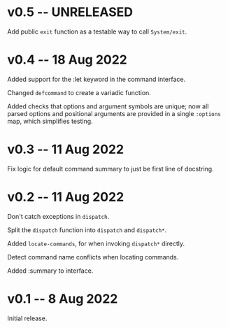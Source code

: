 # v0.5 -- UNRELEASED

Add public `exit` function as a testable way to call `System/exit`.

# v0.4 -- 18 Aug 2022

Added support for the :let keyword in the command interface.

Changed `defcommand` to create a variadic function.

Added checks that options and argument symbols are unique; now all parsed options
and positional arguments are provided in a single `:options` map, which simplifies
testing.

# v0.3 -- 11 Aug 2022

Fix logic for default command summary to just be first line of docstring.

# v0.2 -- 11 Aug 2022

Don't catch exceptions in `dispatch`.

Split the `dispatch` function into `dispatch` and `dispatch*`.

Added `locate-commands`, for when invoking `dispatch*` directly.

Detect command name conflicts when locating commands.

Added :summary <string> to interface.

# v0.1 -- 8 Aug 2022

Initial release.

